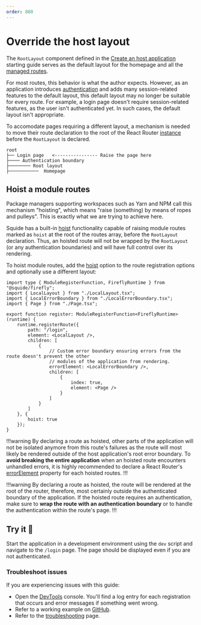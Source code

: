 ```yaml
---
order: 880
---
```


# Override the host layout

The `RootLayout` component defined in the [Create an host application](../getting-started/create-host.md#navigation-items) starting guide serves as the default layout for the homepage and all the [managed routes](../reference/routing/managedRoutes.md).

For most routes, this behavior is what the author expects. However, as an application introduces [authentication](./add-authentication.md) and adds many session-related features to the default layout, this default layout may no longer be suitable for every route. For example, a login page doesn't require session-related features, as the user isn't authenticated yet. In such cases, the default layout isn't appropriate.

To accomodate pages requiring a different layout, a mechanism is needed to move their route declaration to the root of the React Router [instance](https://reactrouter.com/en/main/routers/create-browser-router) before the `RootLayout` is declared.

``` !#2
root
├── Login page   <---------------- Raise the page here
├──── Authentication boundary
├──────── Root layout
├───────────  Homepage
```

## Hoist a module routes

Package managers supporting workspaces such as Yarn and NPM call this mechanism "hoisting", which means "raise (something) by means of ropes and pulleys". This is exactly what we are trying to achieve here.

Squide has a built-in [hoist](../reference/runtime/runtime-class.md#register-an-hoisted-route) functionality capable of raising module routes marked as `hoist` at the root of the routes array, before the `RootLayout` declaration. Thus, an hoisted route will not be wrapped by the `RootLayout` (or any authentication boundaries) and will have full control over its rendering.

To hoist module routes, add the [hoist](../reference/runtime/runtime-class.md#register-an-hoisted-route) option to the route registration options and optionally use a different layout:

```tsx !#9,14,24 local-module/src/register.tsx
import type { ModuleRegisterFunction, FireflyRuntime } from "@squide/firefly";
import { LocalLayout } from "./LocalLayout.tsx";
import { LocalErrorBoundary } from "./LocalErrorBoundary.tsx";
import { Page } from "./Page.tsx";

export function register: ModuleRegisterFunction<FireflyRuntime>(runtime) {
    runtime.registerRoute({
        path: "/login",
        element: <LocalLayout />,
        children: [
            {
                // Custom error boundary ensuring errors from the route doesn't prevent the other
                // modules of the application from rendering.
                errorElement: <LocalErrorBoundary />,
                children: [
                    {
                        index: true,
                        element: <Page />
                    }
                ]
            }
        ]
    }, {
        hoist: true
    });
}
```

!!!warning
By declaring a route as hoisted, other parts of the application will not be isolated anymore from this route's failures as the route will most likely be rendered outside of the host application's root error boundary. To **avoid breaking the entire application** when an hoisted route encounters unhandled errors, it is highly recommended to declare a React Router's [errorElement](https://reactrouter.com/en/main/route/error-element) property for each hoisted routes.
!!!

!!!warning
By declaring a route as hoisted, the route will be rendered at the root of the router, therefore, most certainly outside the authenticated boundary of the application. If the hoisted route requires an authentication, make sure to **wrap the route with an authentication boundary** or to handle the authentication within the route's page.
!!!

## Try it :rocket:

Start the application in a development environment using the `dev` script and navigate to the `/login` page. The page should be displayed even if you are not authenticated.

### Troubleshoot issues

If you are experiencing issues with this guide:

- Open the [DevTools](https://developer.chrome.com/docs/devtools/) console. You'll find a log entry for each registration that occurs and error messages if something went wrong.
- Refer to a working example on [GitHub](https://github.com/gsoft-inc/wl-squide/blob/main/samples/basic/remote-module/src/register.tsx).
- Refer to the [troubleshooting](../troubleshooting.md) page.
